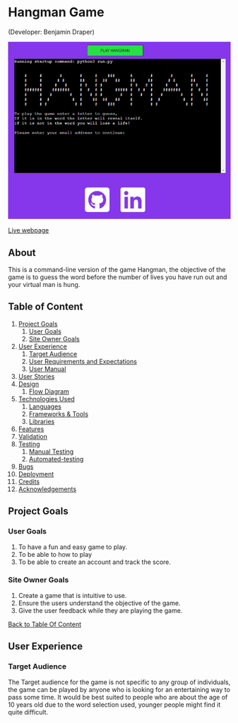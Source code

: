 # Hangman Game

(Developer: Benjamin Draper)

![Mock-up image](/documentation/screenshot.JPG)

 [Live webpage](https://ben-hangman.herokuapp.com/)

## About

This is a command-line version of the game Hangman, the objective of the game is to guess the word before the number of lives you have run out and your virtual man is hung.

## Table of Content
1. [Project Goals](#project-goals)
    1. [User Goals](#user-goals)
    2. [Site Owner Goals](#site-owner-goals)
2. [User Experience](#user-experience)
    1. [Target Audience](#target-audience)
    2.  [User Requirements and Expectations](#user-requrements-and-expectations)
    3. [User Manual](#user-manual)
3. [User Stories](#user-stories)
4. [Design](#design)
    1. [Flow Diagram](#flow-diagram)
5. [Technologies Used](#technologies-used)
    1. [Languages](#languages)
    2. [Frameworks & Tools](#frameworks-&-tools)
    3. [Libraries](#libraries)
6. [Features](#features)
7. [Validation](#validation)
8. [Testing](#testing)
    1. [Manual Testing](#manual-testing)
    2. [Automated-testing](#automated-testing)
9. [Bugs](#Bugs)
10. [Deployment](#deployment)
11. [Credits](#credits)
12. [Acknowledgements](#acknowledgements)

## Project Goals

### User Goals
1.	To have a fun and easy game to play.
2.	To be able to how to play
3.	To be able to create an account and track the score.
### Site Owner Goals
1.	Create a game that is intuitive to use.
2.	Ensure the users understand the objective of the game.
3.	Give the user feedback while they are playing the game.

[Back to Table Of Content](#table-of-content)

## User Experience

### Target Audience
The Target audience for the game is not specific to any group of individuals, the game can be played by anyone who is looking for an entertaining way to pass some time. It would be best suited to people who are about the age of 10 years old due to the word selection used, younger people might find it quite difficult.

